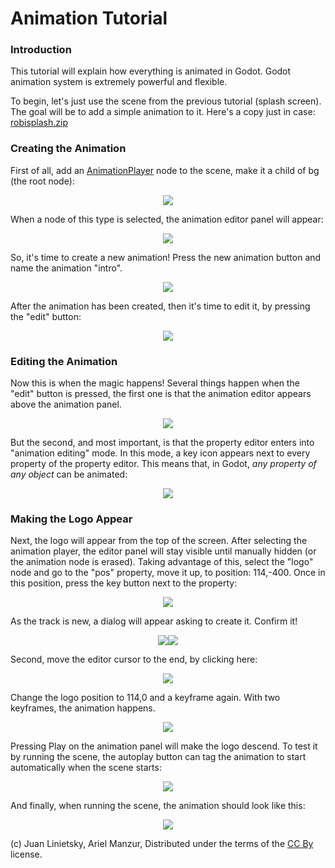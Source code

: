 # Animation Tutorial

### Introduction

This tutorial will explain how everything is animated in Godot. Godot animation system is extremely powerful and flexible. 

To begin, let's just use the scene from the previous tutorial (splash screen). The goal will be to add a simple animation to it. Here's a copy just in case: [robisplash.zip](media/robisplash.zip)


### Creating the Animation

First of all, add an [AnimationPlayer](class_animationplayer) node to the scene, make it a child of bg (the root node):

<p align="center"><img src="images/animplayer.png"></p>

When a node of this type is selected, the animation editor panel will appear:

<p align="center"><img src="images/animpanel.png"></p>

So, it's time to create a new animation! Press the new animation button and name the animation "intro".

<p align="center"><img src="images/animnew.png"></p>

After the animation has been created, then it's time to edit it, by pressing the "edit" button:

<p align="center"><img src="images/animedit.png"></p>

### Editing the Animation

Now this is when the magic happens! Several things happen when the "edit" button is pressed, the first one is that the animation editor appears above the animation panel. 

<p align="center"><img src="images/animeditor.png"></p>

But the second, and most important, is that the property editor enters into "animation editing" mode. In this mode, a key icon appears next to every property of the property editor. This means that, in Godot, *any property of any object* can be animated:

<p align="center"><img src="images/propertykeys.png"></p>


### Making the Logo Appear

Next, the logo will appear from the top of the screen. After selecting the animation player, the editor panel will stay visible until manually hidden (or the animation node is erased). Taking advantage of this, select the "logo" node and go to the "pos" property, move it up, to position: 114,-400.
Once in this position, press the key button next to the property:

<p align="center"><img src="images/keypress.png"></p>

As the track is new, a dialog will appear asking to create it. Confirm it!

<p align="center"><img src="images/addtrack.png?nolink |}

And the keyframe will be added in the animation player editor:

<p align="center"><img src="images/keyadded.png"></p>

Second, move the editor cursor to the end, by clicking here:

<p align="center"><img src="images/move_cursor.png"></p>

Change the logo position to 114,0 and a keyframe again. With two keyframes, the animation happens.

<p align="center"><img src="images/animation.png"></p>

Pressing Play on the animation panel will make the logo descend. To test it by running the scene, the autoplay button can tag the animation to start automatically when the scene starts:

<p align="center"><img src="images/autoplay.png"></p>

And finally, when running the scene, the animation should look like this:

<p align="center"><img src="images/out.gif"></p>



(c) Juan Linietsky, Ariel Manzur, Distributed under the terms of the [CC By](https://creativecommons.org/licenses/by/3.0/legalcode) license.
